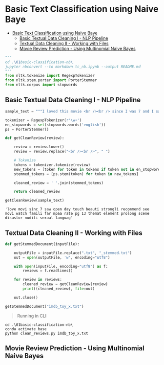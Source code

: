 #  Basic Text Classification using Naive Baye

- [Basic Text Classification using Naive Baye](#basic-text-classification-using-naive-baye)
  - [Basic Textual Data Cleaning I - NLP Pipeline](#basic-textual-data-cleaning-i---nlp-pipeline)
  - [Textual Data Cleaning II - Working with Files](#textual-data-cleaning-ii---working-with-files)
  - [Movie Review Prediction - Using Multinomial Naive Bayes](#movie-review-prediction---using-multinomial-naive-bayes)


```python
"""
cd .\01basic-classification-nb\
jupyter nbconvert --to markdown tc_nb.ipynb --output README.md
"""
from nltk.tokenize import RegexpTokenizer
from nltk.stem.porter import PorterStemmer
from nltk.corpus import stopwords
```

## Basic Textual Data Cleaning I - NLP Pipeline


```python
sample_text = """I loved this movie <br /><br /> since I was 7 and I saw it on the opening day. It was so touching and beautiful. I strongly recommend seeing for all. It's a movie to watch with your family by far.<br /><br />My MPAA rating: PG-13 for thematic elements, prolonged scenes of disastor, nudity/sexuality and some language."""

tokenizer = RegexpTokenizer(r'\w+')
en_stopwords = set(stopwords.words('english'))
ps = PorterStemmer()
```


```python
def getCleanReview(review):

    review = review.lower()
    review = review.replace("<br /><br />", " ")

    # Tokenize
    tokens = tokenizer.tokenize(review)
    new_tokens = [token for token in tokens if token not in en_stopwords]
    stemmed_tokens = [ps.stem(token) for token in new_tokens]

    cleaned_review = ' '.join(stemmed_tokens)

    return cleaned_review

```


```python
getCleanReview(sample_text)

```




    'love movi sinc 7 saw open day touch beauti strongli recommend see movi watch famili far mpaa rate pg 13 themat element prolong scene disastor nuditi sexual languag'



## Textual Data Cleaning II - Working with Files


```python
def getStemmedDocument(inputFile):

    outputFile = inputFile.replace(".txt", "_stemmed.txt")
    out = open(outputFile, 'w', encoding="utf8")

    with open(inputFile, encoding="utf8") as f:
        reviews = f.readlines()

    for review in reviews:
        cleaned_review = getCleanReview(review)
        print((cleaned_review), file=out)

    out.close()

```


```python
getStemmedDocument("imdb_toy_x.txt")

```

> Running in CLI

```
cd .\01basic-classification-nb\
conda activate base
python clean_reviews.py imdb_toy_x.txt
```


## Movie Review Prediction - Using Multinomial Naive Bayes


